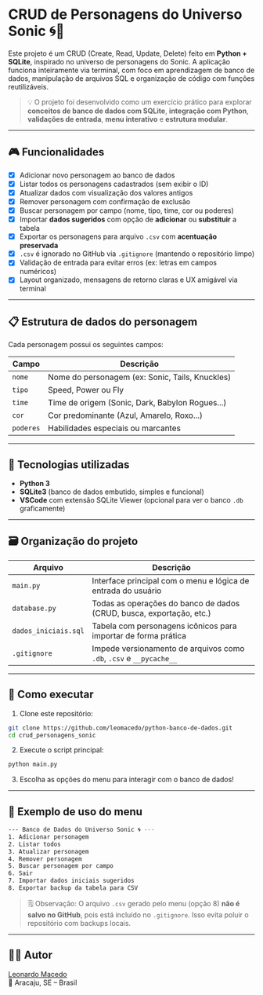 
# CRUD de Personagens do Universo Sonic 🌀🦔

Este projeto é um CRUD (Create, Read, Update, Delete) feito em **Python + SQLite**, inspirado no universo de personagens do Sonic. A aplicação funciona inteiramente via terminal, com foco em aprendizagem de banco de dados, manipulação de arquivos SQL e organização de código com funções reutilizáveis.

> 💡 O projeto foi desenvolvido como um exercício prático para explorar **conceitos de banco de dados com SQLite**, **integração com Python**, **validações de entrada**, **menu interativo** e **estrutura modular**.

---

## 🎮 Funcionalidades

- [x] Adicionar novo personagem ao banco de dados
- [x] Listar todos os personagens cadastrados (sem exibir o ID)
- [x] Atualizar dados com visualização dos valores antigos
- [x] Remover personagem com confirmação de exclusão
- [x] Buscar personagem por campo (nome, tipo, time, cor ou poderes)
- [x] Importar **dados sugeridos** com opção de **adicionar** ou **substituir** a tabela
- [x] Exportar os personagens para arquivo `.csv` com **acentuação preservada**
- [x] `.csv` é ignorado no GitHub via `.gitignore` (mantendo o repositório limpo)
- [x] Validação de entrada para evitar erros (ex: letras em campos numéricos)
- [x] Layout organizado, mensagens de retorno claras e UX amigável via terminal

---

## 📋 Estrutura de dados do personagem

Cada personagem possui os seguintes campos:

| Campo    | Descrição                                        |
|----------|--------------------------------------------------|
| `nome`   | Nome do personagem (ex: Sonic, Tails, Knuckles)  |
| `tipo`   | Speed, Power ou Fly                              |
| `time`   | Time de origem (Sonic, Dark, Babylon Rogues...)  |
| `cor`    | Cor predominante (Azul, Amarelo, Roxo...)        |
| `poderes`| Habilidades especiais ou marcantes               |

---

## 🧠 Tecnologias utilizadas

- **Python 3**
- **SQLite3** (banco de dados embutido, simples e funcional)
- **VSCode** com extensão SQLite Viewer (opcional para ver o banco `.db` graficamente)

---

## 🗃️ Organização do projeto

| Arquivo                | Descrição                                                                 |
|------------------------|---------------------------------------------------------------------------|
| `main.py`              | Interface principal com o menu e lógica de entrada do usuário             |
| `database.py`          | Todas as operações do banco de dados (CRUD, busca, exportação, etc.)      |
| `dados_iniciais.sql`   | Tabela com personagens icônicos para importar de forma prática            |
| `.gitignore`           | Impede versionamento de arquivos como `.db`, `.csv` e `__pycache__`       |

---

## 💾 Como executar

1. Clone este repositório:
```bash
git clone https://github.com/leomacedo/python-banco-de-dados.git
cd crud_personagens_sonic
```

2. Execute o script principal:
```bash
python main.py
```

3. Escolha as opções do menu para interagir com o banco de dados!

---

## 📝 Exemplo de uso do menu

```bash
--- Banco de Dados do Universo Sonic 🌀 ---
1. Adicionar personagem
2. Listar todos
3. Atualizar personagem
4. Remover personagem
5. Buscar personagem por campo
6. Sair
7. Importar dados iniciais sugeridos
8. Exportar backup da tabela para CSV
```

> 🗒️ Observação: O arquivo `.csv` gerado pelo menu (opção 8) **não é salvo no GitHub**, pois está incluído no `.gitignore`. Isso evita poluir o repositório com backups locais.

---

## 🧑‍💻 Autor

[Leonardo Macedo](https://github.com/leomacedo)  
📍 Aracaju, SE – Brasil
